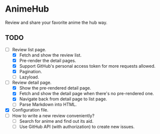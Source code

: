 # AnimeHub

Review and share your favorite anime the hub way.

## TODO

 - [ ] Review list page.
   - [x] Fetch and show the review list.
   - [x] Pre-render the detail pages.
   - [x] Support GitHub's personal access token for more requests allowed.
   - [x] Pagination.
   - [ ] Lazyload.
 - [ ] Review detail page.
   - [x] Show the pre-rendered detail page.
   - [x] Fetch and show the detail page when there's no pre-rendered one.
   - [x] Navigate back from detail page to list page.
   - [ ] Parse Markdown into HTML.
 - [x] Configuration file.
 - [ ] How to write a new review conveniently?
   - [ ] Search for anime and find out its aid.
   - [ ] Use GitHub API (with authorization) to create new issues.
